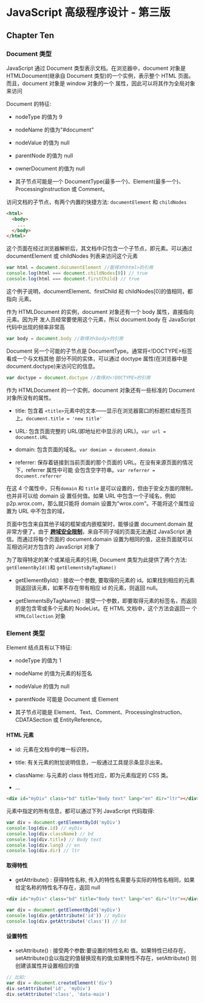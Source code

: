 # JavaScript 高级程序设计 - 第三版

## Chapter Ten

### Document 类型

JavaScript 通过 Document 类型表示文档。在浏览器中，document 对象是 HTMLDocument(继承自 Document 类型)的一个实例，表示整个 HTML 页面。而且，document 对象是 window 对象的一个 属性，因此可以将其作为全局对象来访问

Document 的特征:

- nodeType 的值为 9

- nodeName 的值为"#document"

- nodeValue 的值为 null

- parentNode 的值为 null

- ownerDocument 的值为 null

- 其子节点可能是一个 DocumentType(最多一个)、Element(最多一个)、ProcessingInstruction
  或 Comment。

访问文档的子节点，有两个内置的快捷方法: `documentElement` 和 `childNodes`

```html
<html>
  <body>
    ...
  </body>
</html>
```

这个页面在经过浏览器解析后，其文档中只包含一个子节点，即<html>元素。可以通过 documentElement 或 childNodes 列表来访问这个元素

```javascript
var html = document.documentElement //取得对<html>的引用
console.log(html === document.childNodes[0]) // true
console.log(html === document.firstChild) // true
```

这个例子说明，documentElement、firstChild 和 childNodes[0]的值相同，都指向<html> 元素。

作为 HTMLDocument 的实例，document 对象还有一个 body 属性，直接指向<body>元素。因为开 发人员经常要使用这个元素，所以 document.body 在 JavaScript 代码中出现的频率非常高

```javascript
var body = document.body //取得对<body>的引用
```

Document 另一个可能的子节点是 DocumentType。通常将<!DOCTYPE>标签看成一个与文档其他 部分不同的实体，可以通过 doctype 属性(在浏览器中是 document.doctype)来访问它的信息。

```javascript
var doctype = document.doctype //取得对<!DOCTYPE>的引用
```

作为 HTMLDocument 的一个实例，document 对象还有一些标准的 Document 对象所没有的属性。

- title: 包含着 `<title>`元素中的文本——显示在浏览器窗口的标题栏或标签页上。`document.title = 'new title'`

- URL: 包含页面完整的 URL(即地址栏中显示的 URL)。`var url = document.URL`

- domain: 包含页面的域名。`var domian = document.domain`

- referrer: 保存着链接到当前页面的那个页面的 URL。在没有来源页面的情况下，referrer 属性中可能 会包含空字符串。`var referrer = document.referrer`

在这 4 个属性中，只有`domain` 和 `title` 是可以设置的，但由于安全方面的限制，也并非可以给 domain 设 置任何值。如果 URL 中包含一个子域名，例如 p2p.wrox.com，那么就只能将 domain 设置为"wrox.com"。不能将这个属性设置为 URL 中不包含的域，

页面中包含来自其他子域的框架或内嵌框架时，能够设置 document.domain 就非常方便了。由于 <strong>[跨域安全限制](https://github.com/PDKSophia/blog.io/blob/master/%E6%B5%8F%E8%A7%88%E5%99%A8%E7%AF%87-%E6%9D%A5%E8%81%8A%E8%81%8A%E4%BA%94%E6%AF%9B%E9%92%B1%E7%9A%84%E8%B7%A8%E5%9F%9F%E9%97%AE%E9%A2%98.md)</strong>，来自不同子域的页面无法通过 JavaScript 通信。而通过将每个页面的 document.domain 设置为相同的值，这些页面就可以互相访问对方包含的 JavaScript 对象了

为了取得特定的某个或某组元素的引用, Document 类型为此提供了两个方法: `getElementById()`和 `getElementsByTagName()`

- getElementById() : 接收一个参数, 要取得的元素的 id。如果找到相应的元素则返回该元素，如果不存在带有相应 id 的元素，则返回 null。

- getElementsByTagName() : 接受一个参数，即要取得元素的标签名，而返回的是包含零或多个元素的 NodeList。在 HTML 文档中，这个方法会返回一 个 `HTMLCollection` 对象

### Element 类型

Element 结点具有以下特征:

- nodeType 的值为 1

- nodeName 的值为元素的标签名

- nodeValue 的值为 null

- parentNode 可能是 Document 或 Element

- 其子节点可能是 Element、Text、Comment、ProcessingInstruction、CDATASection 或
  EntityReference。

#### HTML 元素

- id: 元素在文档中的唯一标识符。

- title: 有关元素的附加说明信息，一般通过工具提示条显示出来。

- className: 与元素的 class 特性对应，即为元素指定的 CSS 类。

- ...

```html
<div id="myDiv" class="bd" title="Body text" lang="en" dir="ltr"></div>
```

元素中指定的所有信息，都可以通过下列 JavaScript 代码取得:

```javascript
var div = document.getElementById('myDiv')
console.log(div.id) // myDiv
console.log(div.className) // bd
console.log(div.title) // Body text
console.log(div.lang) // en
console.log(div.dir) // ltr
```

#### 取得特性

- getAttribute() : 获得特性名称, 传入的特性名需要与实际的特性名相同，如果给定名称的特性名不存在，返回 null

```html
<div id="myDiv" class="bd" title="Body text" lang="en" dir="ltr"></div>
```

```javascript
var div = document.getElementById('myDiv')
console.log(div.getAttribute('id')) // myDiv
console.log(div.getAttribute('class')) // bd
```

#### 设置特性

- setAttribute() : 接受两个参数:要设置的特性名和 值。如果特性已经存在，setAttribute()会以指定的值替换现有的值;如果特性不存在，setAttribute() 则创建该属性并设置相应的值

```javascript
// 比如:
var div = document.createElement('div')
div.setAttribute('id', 'myDiv')
div.setAttribute('class', 'data-main')
```
